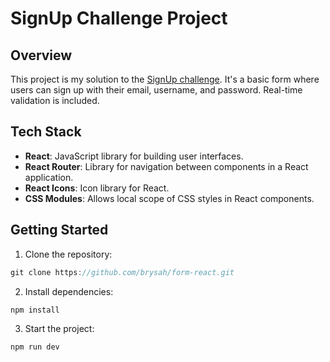 # SignUp Challenge Project

## Overview

This project is my solution to the [SignUp challenge](https://github.com/1STi/signup-challenge). It's a basic form where users can sign up with their email, username, and password. Real-time validation is included.

## Tech Stack

- **React**: JavaScript library for building user interfaces.
- **React Router**: Library for navigation between components in a React application.
- **React Icons**: Icon library for React.
- **CSS Modules**: Allows local scope of CSS styles in React components. 

## Getting Started

1. Clone the repository:
```js
git clone https://github.com/brysah/form-react.git
```
2. Install dependencies:
```js
npm install
```
3. Start the project:
```js 
npm run dev
```




